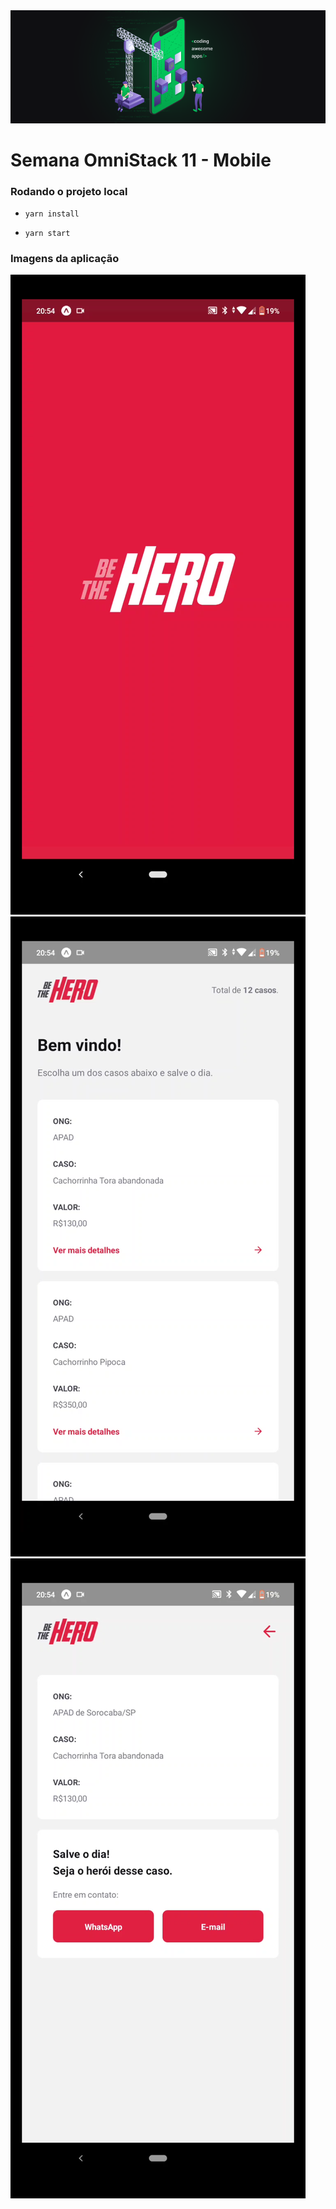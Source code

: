 <img src="./.github/semanaOmniStack.png" />

# Semana OmniStack 11 - Mobile

### Rodando o projeto local

- `yarn install`

- `yarn start`

### Imagens da aplicação

<img src="./.github/1-splash.png">
<img src="./.github/2-casos.png">
<img src="./.github/3-detail.png">